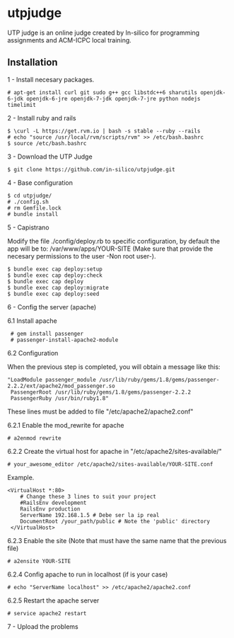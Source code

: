 utpjudge
========

UTP judge is an online judge created by In-silico for programming assignments and ACM-ICPC local training.

## Installation


1 - Install necesary packages.

    # apt-get install curl git sudo g++ gcc libstdc++6 sharutils openjdk-6-jdk openjdk-6-jre openjdk-7-jdk openjdk-7-jre python nodejs timelimit

2 - Install ruby and  rails

    $ \curl -L https://get.rvm.io | bash -s stable --ruby --rails
    # echo "source /usr/local/rvm/scripts/rvm" >> /etc/bash.bashrc
    $ source /etc/bash.bashrc

3 - Download the UTP Judge

    $ git clone https://github.com/in-silico/utpjudge.git

4 - Base configuration

    $ cd utpjudge/
    # ./config.sh  
    # rm Gemfile.lock
    # bundle install

5 - Capistrano 
 
Modify the file ./config/deploy.rb to specific configuration, by default the app will be to: /var/www/apps/YOUR-SITE (Make sure that provide the necesary permissions to the user -Non root user-).

    $ bundle exec cap deploy:setup
    $ bundle exec cap deploy:check
    $ bundle exec cap deploy 
    $ bundle exec cap deploy:migrate
    $ bundle exec cap deploy:seed

6 - Config the server (apache)

6.1 Install apache

     # gem install passenger 
     # passenger-install-apache2-module

6.2 Configuration

When the previous step is completed, you will obtain a message like this:

    "LoadModule passenger_module /usr/lib/ruby/gems/1.8/gems/passenger-2.2.2/ext/apache2/mod_passenger.so
     PassengerRoot /usr/lib/ruby/gems/1.8/gems/passenger-2.2.2
     PassengerRuby /usr/bin/ruby1.8"
  
These lines must be added to file "/etc/apache2/apache2.conf"
     
6.2.1 Enable the  mod_rewrite for apache

    # a2enmod rewrite

6.2.2 Create the virtual host for apache in "/etc/apache2/sites-available/"

    # your_awesome_editor /etc/apache2/sites-available/YOUR-SITE.conf

Example.

    <VirtualHost *:80>
        # Change these 3 lines to suit your project
        #RailsEnv development
        RailsEnv production
        ServerName 192.168.1.5 # Debe ser la ip real
        DocumentRoot /your_path/public # Note the 'public' directory
     </VirtualHost>


6.2.3 Enable the site (Note that must have the same name that the previous file)

    # a2ensite YOUR-SITE

6.2.4 Config apache to run in localhost (if is your case)

    # echo "ServerName localhost" >> /etc/apache2/apache2.conf

6.2.5 Restart the apache server

    # service apache2 restart

7 - Upload the problems
